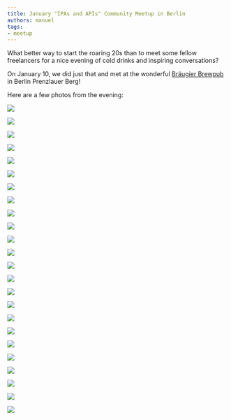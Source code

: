 ```yaml
---
title: January "IPAs and APIs" Community Meetup in Berlin
authors: manuel
tags:
- meetup
---
```


What better way to start the roaring 20s than to meet some fellow freelancers for a nice evening of cold drinks and inspiring conversations?

On January 10, we did just that and met at the wonderful [Bräugier Brewpub](https://www.braeugier.de/brewpub/) in Berlin Prenzlauer Berg!

<!--truncate-->

Here are a few photos from the evening:

![](_MG_9490.jpg)

![](_MG_9504.jpg)

![](_MG_9519.jpg)

![](_MG_9538.jpg)

![](_MG_9582.jpg)

![](_MG_9598.jpg)

![](_MG_9601.jpg)

![](_MG_9614.jpg)

![](_MG_9617.jpg)

![](_MG_9643.jpg)

![](_MG_9673.jpg)

![](_MG_9684.jpg)

![](_MG_9693.jpg)

![](_MG_9707.jpg)

![](_MG_9722.jpg)

![](_MG_9739.jpg)

![](_MG_9758.jpg)

![](_MG_9767.jpg)

![](_MG_9775.jpg)

![](_MG_9783.jpg)

![](_MG_9795.jpg)

![](_MG_9799.jpg)

![](_MG_9801.jpg)

![](_MG_9820.jpg)
